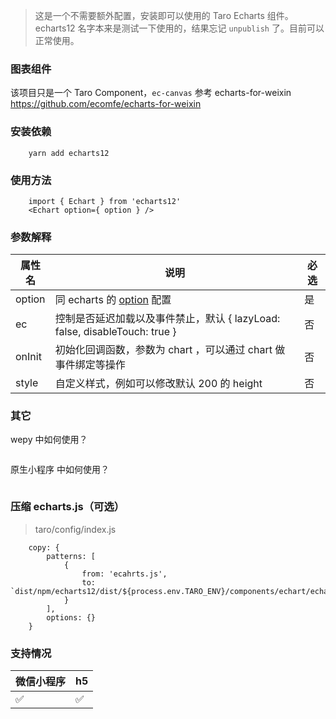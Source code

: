 > 这是一个不需要额外配置，安装即可以使用的 Taro Echarts 组件。echarts12 名字本来是测试一下使用的，结果忘记 `unpublish` 了。目前可以正常使用。

### 图表组件

该项目只是一个 Taro Component，`ec-canvas` 参考 echarts-for-weixin https://github.com/ecomfe/echarts-for-weixin

### 安装依赖

```
    yarn add echarts12
```

### 使用方法

```
    import { Echart } from 'echarts12'
    <Echart option={ option } />
```

### 参数解释

| 属性名 | 说明                                                                       | 必选 |
| ------ | -------------------------------------------------------------------------- | ---- |
| option | 同 echarts 的 [option](https://www.echartsjs.com/option.html) 配置         | 是   |
| ec     | 控制是否延迟加载以及事件禁止，默认 { lazyLoad: false, disableTouch: true } | 否   |
| onInit | 初始化回调函数，参数为 chart ，可以通过 chart 做事件绑定等操作             | 否   |
| style  | 自定义样式，例如可以修改默认 200 的 height                                 | 否   |

### 其它

wepy 中如何使用？

```

```

原生小程序 中如何使用？

```

```

### 压缩 echarts.js（可选）

> taro/config/index.js

```
    copy: {
        patterns: [
            {
                from: 'ecahrts.js',
                to: `dist/npm/echarts12/dist/${process.env.TARO_ENV}/components/echart/echarts.js`,
            }
        ],
        options: {}
    }
```

### 支持情况

| 微信小程序 | h5  |
| ---------- | --- |
| ✅         | ✅  |
